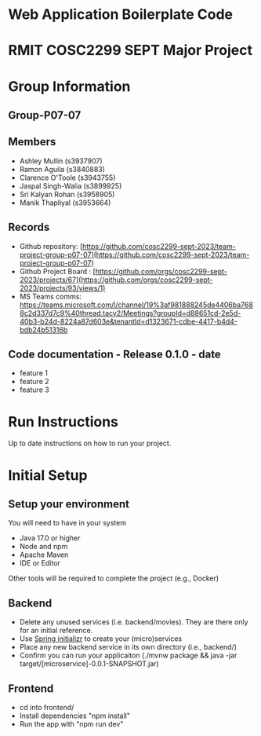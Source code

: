 # Web Application Boilerplate Code


# RMIT COSC2299 SEPT Major Project

# Group Information

## Group-P07-07

## Members
* Ashley Mullin (s3937907)
* Ramon Aguila (s3840883)
* Clarence O'Toole (s3943755)
* Jaspal Singh-Walia (s3899925)
* Sri Kalyan Rohan (s3958905)
* Manik Thapliyal (s3953664)

## Records

* Github repository: [https://github.com/cosc2299-sept-2023/team-project-group-p07-07](https://github.com/cosc2299-sept-2023/team-project-group-p07-07)
* Github Project Board : [https://github.com/orgs/cosc2299-sept-2023/projects/67](https://github.com/orgs/cosc2299-sept-2023/projects/93/views/1)
* MS Teams comms: https://teams.microsoft.com/l/channel/19%3af981888245de4406ba7688c2d337d7c9%40thread.tacv2/Meetings?groupId=d88651cd-2e5d-40b3-b24d-8224a87d603e&tenantId=d1323671-cdbe-4417-b4d4-bdb24b51316b
	
## Code documentation - Release 0.1.0 - date
* feature 1
* feature 2
* feature 3
  

# Run Instructions

Up to date instructions on how to run your project.


# Initial Setup

## Setup your environment 
You will need to have in your system

- Java 17.0 or higher
- Node and npm
- Apache Maven
- IDE or Editor

Other tools will be required to complete the project (e.g., Docker)

## Backend

- Delete any unused services (i.e. backend/movies). They are there only for an initial reference.
- Use [Spring initializr](https://start.spring.io/) to create your (micro)services
- Place any new backend service in its own directory (i.e., backend/<service-name>)
- Confirm you can run your applicaiton (./mvnw package && java -jar target/[microservice]-0.0.1-SNAPSHOT.jar)

## Frontend
- cd into frontend/
- Install dependencies "npm install"
- Run the app with "npm run dev"




